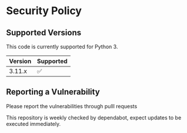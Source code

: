 # Security Policy

## Supported Versions

This code is currently supported for Python 3.

| Version | Supported          |
| ------- | ------------------ |
| 3.11.x  | :white_check_mark: |

## Reporting a Vulnerability

Please report the vulnerabilities through pulll requests

This repository is weekly checked by dependabot, expect updates to be executed immediately.
